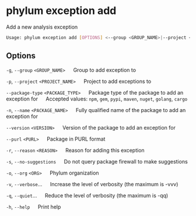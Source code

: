 # phylum exception add

Add a new analysis exception

```sh
Usage: phylum exception add [OPTIONS] <--group <GROUP_NAME>|--project <PROJECT_NAME>>
```

## Options

`-g`, `--group` `<GROUP_NAME>`
&emsp; Group to add exception to

`-p`, `--project` `<PROJECT_NAME>`
&emsp; Project to add exceptions to

`--package-type` `<PACKAGE_TYPE>`
&emsp; Package type of the package to add an exception for
&emsp; Accepted values: `npm`, `gem`, `pypi`, `maven`, `nuget`, `golang`, `cargo`

`-n`, `--name` `<PACKAGE_NAME>`
&emsp; Fully qualified name of the package to add an exception for

`--version` `<VERSION>`
&emsp; Version of the package to add an exception for

`--purl` `<PURL>`
&emsp; Package in PURL format

`-r`, `--reason` `<REASON>`
&emsp; Reason for adding this exception

`-s`, `--no-suggestions`
&emsp; Do not query package firewall to make suggestions

`-o`, `--org` `<ORG>`
&emsp; Phylum organization

`-v`, `--verbose`...
&emsp; Increase the level of verbosity (the maximum is -vvv)

`-q`, `--quiet`...
&emsp; Reduce the level of verbosity (the maximum is -qq)

`-h`, `--help`
&emsp; Print help
